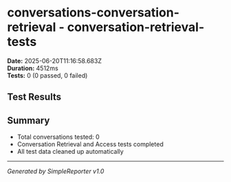 # conversations-conversation-retrieval - conversation-retrieval-tests

**Date:** 2025-06-20T11:16:58.683Z  
**Duration:** 4512ms  
**Tests:** 0 (0 passed, 0 failed)

## Test Results



## Summary

- Total conversations tested: 0
- Conversation Retrieval and Access tests completed
- All test data cleaned up automatically

---
*Generated by SimpleReporter v1.0*
